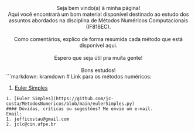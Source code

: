 <center>Seja bem vindo(a) à minha página!
<br>Aqui você encontrará um bom material disponível destinado ao estudo dos assuntos abordados na disciplina de Métodos Numéricos Computacionais (IF816EC).</br>
<br>Como comentários, explico de forma resumida cada método que está disponível aqui.</br>
<br>Espero que seja útil pra muita gente!</br>
<br>Bons estudos!</br>
</center>
```markdown: kramdown
# Link para os métodos numéricos:

1. [Euler Simples](https://github.com/jc-costa/MetodosNumericos/blob/main/eulerSimples.py)
```
1. [Euler Simples](https://github.com/jc-costa/MetodosNumericos/blob/main/eulerSimples.py)
#### Dúvidas, críticas ou sugestões? Me envie um e-mail.
Email: 
1. jefficostau@gmail.com
2. jclc@cin.ufpe.br


